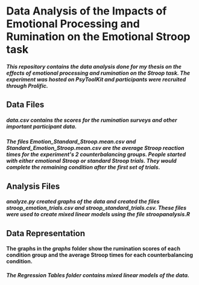 # Data Analysis of the Impacts of Emotional Processing and Rumination on the Emotional Stroop task

##### This repository contains the data analysis done for my thesis on the effects of emotional processing and rumination on the Stroop task. The experiment was hosted on PsyToolKit and participants were recruited through Prolific.

## Data Files
##### *data.csv* contains the scores for the rumination surveys and other important participant data.

##### The files *Emotion_Standard_Stroop.mean.csv* and *Standard_Emotion_Stroop.mean.csv* are the average Stroop reaction times for the experiment's 2 counterbalancing groups. People started with either emotional Stroop or standard Stroop trials. They would complete the remaining condition after the first set of trials.

## Analysis Files 

##### *analyze.py* created graphs of the data and created the files *stroop_emotion_trials.csv* and *stroop_standard_trials.csv*. These files were used to create mixed linear models using the file *stroopanalysis.R*

## Data Representation
#### The graphs in the *graphs* folder show the rumination scores of each condition group and the average Stroop times for each counterbalancing condition.

##### The *Regression Tables* folder contains mixed linear models of the data.